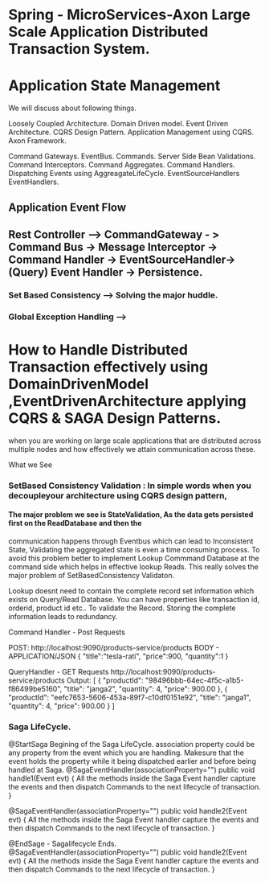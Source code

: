 # Spring - MicroServices-Axon Large Scale Application Distributed Transaction System.
# Application State Management 

We will discuss about following things.

Loosely Coupled Architecture.
Domain Driven model.
Event Driven Architecture.
CQRS Design Pattern.
Application Management using CQRS.
Axon Framework.

Command Gateways.
EventBus.
Commands.
Server Side Bean Validations.
Command Interceptors.
Command Aggregates.
Command Handlers.
Dispatching Events using AggreagateLifeCycle.
EventSourceHandlers
EventHandlers.


## Application Event Flow 
## Rest Controller --> CommandGateway - > Command Bus -> Message Interceptor -> Command Handler -> EventSourceHandler-> (Query) Event Handler -> Persistence.

### Set Based Consistency --> Solving the major huddle.
### Global Exception Handling --> 




# How to Handle Distributed Transaction effectively using DomainDrivenModel ,EventDrivenArchitecture applying CQRS & SAGA Design Patterns.
when you are working on large scale applications that are distributed across multiple nodes and how effectively we attain communication across these.

What we See 

### SetBased Consistency Validation : In simple words when you decoupleyour architecture using CQRS design pattern,
#### The major problem we see is StateValidation, As the data gets persisted first on the ReadDatabase and then the 
communication happens through Eventbus which can lead to Inconsistent State, Validating the aggregated state is even 
a time consuming process.
To avoid this problem better to implement Lookup Commmand Database at the command side which helps in effective lookup Reads.
This really solves the major problem of SetBasedConsistency Validaton.

Lookup doesnt need to contain the complete record set information which exists on Query/Read Database.
You can have properties like transaction id, orderid, product id etc.. To validate the Record.
Storing the complete information leads to redundancy.




Command Handler - Post Requests

POST: http://localhost:9090/products-service/products
BODY - APPLICATION/JSON
{
    "title":"tesla-rati",
    "price":900,
    "quantity":1
}

QueryHandler - GET Requests
http://localhost:9090/products-service/products
Output:
[
    {
        "productId": "98496bbb-64ec-4f5c-a1b5-f86499be5160",
        "title": "janga2",
        "quantity": 4,
        "price": 900.00
    },
    {
        "productId": "eefc7653-5606-453a-89f7-c10df0151e92",
        "title": "janga1",
        "quantity": 4,
        "price": 900.00
    }
]


### Saga LifeCycle.
@StartSaga Begining of the Saga LifeCycle.
association property could be any property from the event which you are handling.
Makesure that the event holds the property while it being dispatched earlier and before being handled at Saga.
@SagaEventHandler(associationProperty="")
public void handle1(Event evt)
{
All the methods inside the Saga Event handler capture the events and then dispatch Commands to the next lifecycle of transaction.
}

@SagaEventHandler(associationProperty="")
public void handle2(Event evt)
{
All the methods inside the Saga Event handler capture the events and then dispatch Commands to the next lifecycle of transaction.
}

@EndSage - Sagalifecycle Ends.
@SagaEventHandler(associationProperty="")
public void handle2(Event evt)
{
All the methods inside the Saga Event handler capture the events and then dispatch Commands to the next lifecycle of transaction.
}



